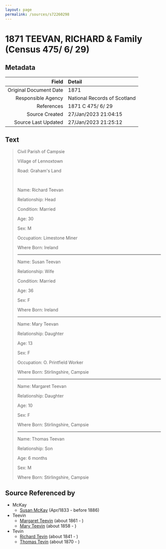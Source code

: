 ```yaml
---
layout: page
permalink: /sources/s72260298
---
```


# 1871 TEEVAN, RICHARD & Family (Census 475/ 6/ 29)

## Metadata

Field | Detail
---:|:---
Original Document Date | 1871
Responsible Agency | National Records of Scotland
References | 1871 C 475/ 6/ 29
Source Created | 27/Jan/2023 21:04:15
Source Last Updated | 27/Jan/2023 21:25:12

## Text

> Civil Parish of Campsie
>
> Village of Lennoxtown
>
> Road: Graham's Land
>
> <br/>
>
> Name: Richard Teevan
>
> Relationship: Head
>
> Condition: Married
>
> Age: 30
>
> Sex: M
>
> Occupation: Limestone Miner
>
> Where Born: Ireland
>
> ---
>
> Name: Susan Teevan
>
> Relationship: Wife
>
> Condition: Married
>
> Age: 36
>
> Sex: F
>
> Where Born: Ireland
>
> ---
>
> Name: Mary Teevan
>
> Relationship: Daughter
>
> Age: 13
>
> Sex: F
>
> Occupation: O. Printfield Worker
>
> Where Born: Stirlingshire, Campsie
>
> ---
>
> Name: Margaret Teevan
>
> Relationship: Daughter
>
> Age: 10
>
> Sex: F
>
> Where Born: Stirlingshire, Campsie
>
> ---
>
> Name: Thomas Teevan
>
> Relationship: Son
>
> Age: 6 months
>
> Sex: M
>
> Where Born: Stirlingshire, Campsie
>

## Source Referenced by

* McKay
  * [Susan McKay](../people/@29671874@-susan-mckay-b1833-4-d1886.md) (Apr/1833 - before 1886)
* Teevin
  * [Margaret Teevin](../people/@7753096@-margaret-teevin-b1861-d.md) (about 1861 - )
  * [Mary Teevin](../people/@39463713@-mary-teevin-b1858-d.md) (about 1858 - )
* Tevin
  * [Richard Tevin](../people/@65007133@-richard-tevin-b1841-d.md) (about 1841 - )
  * [Thomas Tevin](../people/@81418416@-thomas-tevin-b1870-d.md) (about 1870 - )
